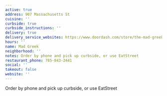 ```yaml
---
active: true
address: 907 Massachusetts St
cuisine: ''
curbside: true
curbside_instructions: ''
delivery: true
delivery_service_websites: https://www.doordash.com/store/the-mad-greek-lawrence-327564/
hours: ''
name: Mad Greek
neighborhood: ''
notes: Order by phone and pick up curbside, or use EatStreet
restaurant_phone: 785-843-2441
social: ''
takeout: false
website: ''
---
```


Order by phone and pick up curbside, or use EatStreet